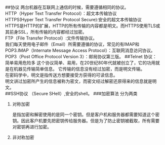 ##协议
两台机器在互联网上通信的时候，需要遵循相同的协议。   
HTTP（Hyper Text Transfer Protocol）：超文本传输协议  
HTTPS(Hyper Text Transfer Protocol Secure):安全的超文本传输协议  
HTTPS是HTTP的扩展，HTTP的所有传输的内容都是明文。而HTTPS使用TLS或其前身SSL，所有传输的内容都经过加密。  
FTP（File Transfer Protocol）:文件传输协议。   
我们每天使用电子邮件（Email）所需要遵循的协议，常见的有IMAP和POP3.IMAP（Internate Message Access Protocol）：互联网消息访问协议。POP3（Post Office Protocol Version 3）：邮局协议第三版。
##Telnet 协议：简单易用危险多
这个协议简单、易用，在20世纪80年代就被创立了，它的功用就是在机器见传输简单信息。  它传输的信息没有经过加密，而是明文传输。  
在密码学中，明文是指传送方想要接受方获得的可读信息。  
明文讲过加密所产生的信息被称为密文，而密文经过解密还原得来的信息就是明文。   
##SSH协议
（Secure SHell）,安全的shell。
###加密算法
分为两类 

1. 对称加密

	是指加密和解密使用的是同一个密钥。但是客户机和服务器都需要知道这个密钥。因此客户机要先把密钥传给服务器。但是为了防止密钥被截取，所有需要对密钥再进行加密。
2. 非对称加密

